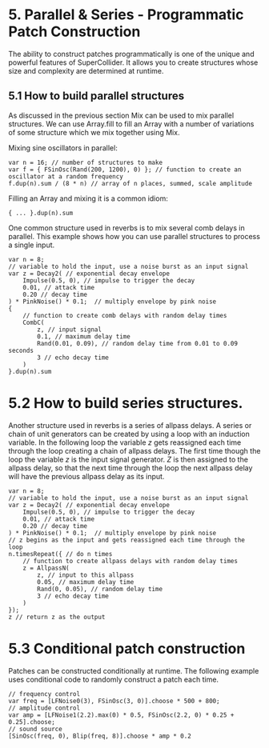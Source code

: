 # 5. Parallel & Series - Programmatic Patch Construction

The ability to construct patches programmatically is one of the unique and powerful features of SuperCollider. It allows you to create structures whose size and complexity are determined at runtime.

## 5.1 How to build parallel structures

As discussed in the previous section Mix can be used to mix parallel structures.  We can use Array.fill to fill an Array with a number of variations of some structure which we mix together using Mix.

Mixing sine oscillators in parallel:

	var n = 16; // number of structures to make
	var f = { FSinOsc(Rand(200, 1200), 0) }; // function to create an oscillator at a random frequency
	f.dup(n).sum / (8 * n) // array of n places, summed, scale amplitude

Filling an Array and mixing it is a common idiom:

	{ ... }.dup(n).sum

One common structure used in reverbs is to mix several comb delays in parallel.  This example shows how you can use parallel structures to process a single input.

	var n = 8;
	// variable to hold the input, use a noise burst as an input signal
	var z = Decay2( // exponential decay envelope
		Impulse(0.5, 0), // impulse to trigger the decay
		0.01, // attack time
		0.20 // decay time
	) * PinkNoise() * 0.1;	// multiply envelope by pink noise
	{
		// function to create comb delays with random delay times
		CombC(
			z, // input signal
			0.1, // maximum delay time
			Rand(0.01, 0.09), // random delay time from 0.01 to 0.09 seconds
			3 // echo decay time
		)
	}.dup(n).sum

# 5.2 How to build series structures.

Another structure used in reverbs is a series of allpass delays.  A series or chain of unit generators can be created by using a loop with an induction variable.  In the following loop the variable _z_ gets reassigned each time through the loop creating a chain of allpass delays. The first time though the loop the variable _z_ is the input signal generator.  _Z_ is then assigned to the allpass delay, so that the next time through the loop the next allpass delay will have the previous allpass delay as its input.

	var n = 8;
	// variable to hold the input, use a noise burst as an input signal
	var z = Decay2( // exponential decay envelope
		Impulse(0.5, 0), // impulse to trigger the decay
		0.01, // attack time
		0.20 // decay time
	) * PinkNoise() * 0.1;	// multiply envelope by pink noise
	// z begins as the input and gets reassigned each time through the loop
	n.timesRepeat({ // do n times
		// function to create allpass delays with random delay times
		z = AllpassN(
			z, // input to this allpass
			0.05, // maximum delay time
			Rand(0, 0.05), // random delay time
			3 // echo decay time
		)
	});
	z // return z as the output

# 5.3 Conditional patch construction

Patches can be constructed conditionally at runtime.  The following example uses conditional code to randomly construct a patch each time.

	// frequency control
	var freq = [LFNoise0(3), FSinOsc(3, 0)].choose * 500 + 800;
	// amplitude control
	var amp = [LFNoise1(2.2).max(0) * 0.5, FSinOsc(2.2, 0) * 0.25 + 0.25].choose;
	// sound source
	[SinOsc(freq, 0), Blip(freq, 8)].choose * amp * 0.2
